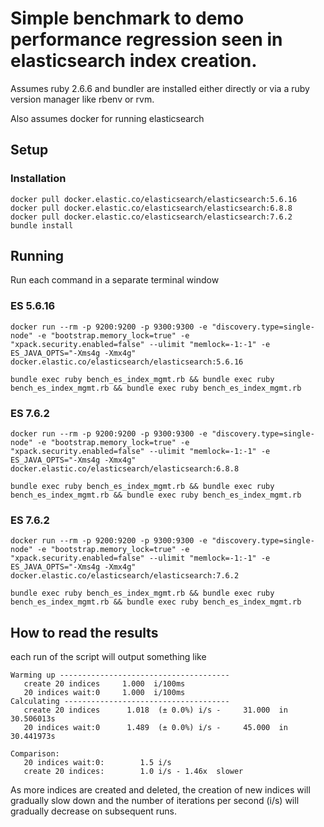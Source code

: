 # Simple benchmark to demo performance regression seen in elasticsearch index creation.

Assumes ruby 2.6.6 and bundler are installed either directly or via a ruby version manager like rbenv or rvm.

Also assumes docker for running elasticsearch

## Setup

### Installation

```
docker pull docker.elastic.co/elasticsearch/elasticsearch:5.6.16
docker pull docker.elastic.co/elasticsearch/elasticsearch:6.8.8
docker pull docker.elastic.co/elasticsearch/elasticsearch:7.6.2
bundle install
```

## Running

Run each command in a separate terminal window

### ES 5.6.16

```
docker run --rm -p 9200:9200 -p 9300:9300 -e "discovery.type=single-node" -e "bootstrap.memory_lock=true" -e "xpack.security.enabled=false" --ulimit "memlock=-1:-1" -e ES_JAVA_OPTS="-Xms4g -Xmx4g" docker.elastic.co/elasticsearch/elasticsearch:5.6.16
```

`bundle exec ruby bench_es_index_mgmt.rb && bundle exec ruby bench_es_index_mgmt.rb && bundle exec ruby bench_es_index_mgmt.rb`

### ES 7.6.2

```
docker run --rm -p 9200:9200 -p 9300:9300 -e "discovery.type=single-node" -e "bootstrap.memory_lock=true" -e "xpack.security.enabled=false" --ulimit "memlock=-1:-1" -e ES_JAVA_OPTS="-Xms4g -Xmx4g" docker.elastic.co/elasticsearch/elasticsearch:6.8.8
```

`bundle exec ruby bench_es_index_mgmt.rb && bundle exec ruby bench_es_index_mgmt.rb && bundle exec ruby bench_es_index_mgmt.rb`

### ES 7.6.2

```
docker run --rm -p 9200:9200 -p 9300:9300 -e "discovery.type=single-node" -e "bootstrap.memory_lock=true" -e "xpack.security.enabled=false" --ulimit "memlock=-1:-1" -e ES_JAVA_OPTS="-Xms4g -Xmx4g" docker.elastic.co/elasticsearch/elasticsearch:7.6.2
```

`bundle exec ruby bench_es_index_mgmt.rb && bundle exec ruby bench_es_index_mgmt.rb && bundle exec ruby bench_es_index_mgmt.rb`

## How to read the results

each run of the script will output something like

```
Warming up --------------------------------------
   create 20 indices     1.000  i/100ms
   20 indices wait:0     1.000  i/100ms
Calculating -------------------------------------
   create 20 indices      1.018  (± 0.0%) i/s -     31.000  in  30.506013s
   20 indices wait:0      1.489  (± 0.0%) i/s -     45.000  in  30.441973s

Comparison:
   20 indices wait:0:        1.5 i/s
   create 20 indices:        1.0 i/s - 1.46x  slower
```

As more indices are created and deleted, the creation of new indices will gradually slow down and the number of iterations per second (i/s) will gradually decrease on subsequent runs.